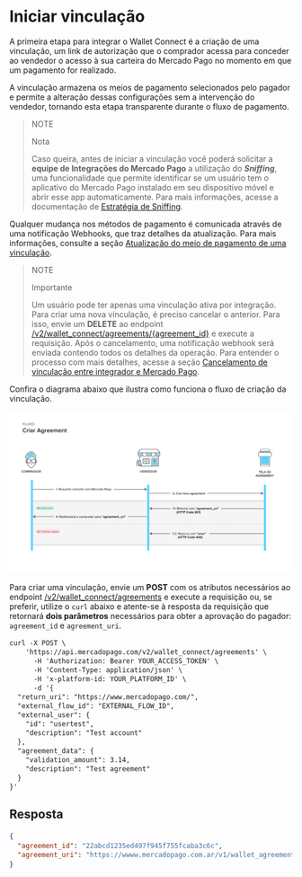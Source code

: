 # Iniciar vinculação

A primeira etapa para integrar o Wallet Connect é a criação de uma vinculação, um link de autorização que o comprador acessa para conceder ao vendedor o acesso à sua carteira do Mercado Pago no momento em que um pagamento for realizado. 

A vinculação armazena os meios de pagamento selecionados pelo pagador e permite a alteração dessas configurações sem a intervenção do vendedor, tornando esta etapa transparente durante o fluxo de pagamento. 

> NOTE
>
> Nota
>
> Caso queira, antes de iniciar a vinculação você poderá solicitar a **equipe de Integrações do Mercado Pago** a utilização do **_Sniffing_**, uma funcionalidade que permite identificar se um usuário tem o aplicativo do Mercado Pago instalado em seu dispositivo móvel e abrir esse app automaticamente. Para mais informações, acesse a documentação de [Estratégia de Sniffing](/developers/pt/docs/wallet-connect/account-linking-flow/create-agreement/sniffing-strategy).

Qualquer mudança nos métodos de pagamento é comunicada através de uma notificação Webhooks, que traz detalhes da atualização. 
Para mais informações, consulte a seção [Atualização do meio de pagamento de uma vinculação](/developers/pt/docs/wallet-connect/additional-content/your-integrations/notifications/webhooks).

> NOTE
>
> Importante
>
> Um usuário pode ter apenas uma vinculação ativa por integração. Para criar uma nova vinculação, é preciso cancelar o anterior. Para isso, envie um **DELETE** ao endpoint [/v2/wallet_connect/agreements/{agreement_id}](/developers/pt/reference/wallet_connect/_wallet_connect_agreements_agreement_id/delete) e execute a requisição. Após o cancelamento, uma notificação webhook será enviada contendo todos os detalhes da operação. Para entender o processo com mais detalhes, acesse a seção [Cancelamento de vinculação entre integrador e Mercado Pago](/developers/pt/docs/wallet-connect/additional-content/your-integrations/notifications/webhooks).

Confira o diagrama abaixo que ilustra como funciona o fluxo de criação da vinculação.

![Criar vinculação](/images/wallet-connect/new-create-agreement.pt.png)

Para criar uma vinculação, envie um **POST** com os atributos necessários ao endpoint [/v2/wallet_connect/agreements](/developers/pt/reference/wallet_connect/_wallet_connect_agreements/post) e execute a requisição ou, se preferir, utilize o `curl` abaixo e atente-se à resposta da requisição que retornará **dois parâmetros** necessários para obter a aprovação do pagador: `agreement_id` e `agreement_uri`.

```curl
curl -X POST \
    'https://api.mercadopago.com/v2/wallet_connect/agreements' \
      -H 'Authorization: Bearer YOUR_ACCESS_TOKEN' \
      -H 'Content-Type: application/json' \
      -H 'x-platform-id: YOUR_PLATFORM_ID' \
      -d '{
  "return_uri": "https://www.mercadopago.com/",
  "external_flow_id": "EXTERNAL_FLOW_ID",
  "external_user": {
    "id": "usertest",
    "description": "Test account"
  },
  "agreement_data": {
    "validation_amount": 3.14,
    "description": "Test agreement"
  }
}'
```

## Resposta

```json
{
  "agreement_id": "22abcd1235ed497f945f755fcaba3c6c",
  "agreement_uri": "https://wwww.mercadopago.com.ar/v1/wallet_agreement/22abcd1235ed497f945f755fcaba3c6c"
}
```